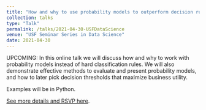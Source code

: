 ```yaml
---
title: "How and why to use probability models to outperform decision rules"
collection: talks
type: "Talk"
permalink: /talks/2021-04-30-USFDataScience
venue: "USF Seminar Series in Data Science"
date: 2021-04-30
---
```


UPCOMING:  In this online talk we will discuss how and why to work with probability models instead of hard classification rules. We will also demonstrate effective methods to evaluate and present probability models, and how to later pick decision thresholds that maximize business utility.

Examples will be in Python.

[See more details and RSVP here](https://www.meetup.com/USF-Seminar-Series-in-Data-Science/events/276764072/).

